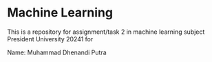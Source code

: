 # Machine Learning

This is a repository for assignment/task 2 in machine learning subject President University 20241 for 

Name: Muhammad Dhenandi Putra
